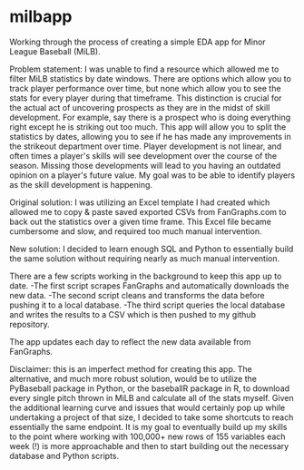 # milbapp
Working through the process of creating a simple EDA app for Minor League Baseball (MiLB). 

Problem statement: I was unable to find a resource which allowed me to filter MiLB statistics by date windows. There are options which
allow you to track player performance over time, but none which allow you to see the stats for every player during that timeframe. This distinction 
is crucial for the actual act of uncovering prospects as they are in the midst of skill development. For example, say there is a prospect who is doing
everything right except he is striking out too much. This app will allow you to split the statistics by dates, allowing you to see if he has made any 
improvements in the strikeout department over time. Player development is not linear, and often times a player's skills will see development over the course of the 
season. Missing those developments will lead to you having an outdated opinion on a player's future value. My goal was to be able to identify players 
as the skill development is happening. 

Original solution: I was utilizing an Excel template I had created which allowed me to copy & paste saved exported CSVs from FanGraphs.com to back out the 
statistics over a given time frame. This Excel file became cumbersome and slow, and required too much manual intervention. 

New solution: I decided to learn enough SQL and Python to essentially build the same solution without requiring nearly as much manual intervention.

There are a few scripts working in the background to keep this app up to date. 
  -The first script scrapes FanGraphs and automatically downloads the new data. 
  -The second script cleans and transforms the data before pushing it to a local database. 
  -The third script queries the local database and writes the results to a CSV which is then pushed to my github repository. 

The app updates each day to reflect the new data available from FanGraphs. 

Disclaimer: this is an imperfect method for creating this app. The alternative, and much more robust solution, would be to utilize the PyBaseball package in
Python, or the baseballR package in R, to download every single pitch thrown in MiLB and calculate all of the stats myself. Given the additional learning curve 
and issues that would certainly pop up while undertaking a project of that size, I decided to take some shortcuts to reach essentially the same endpoint. It is 
my goal to eventually build up my skills to the point where working with 100,000+ new rows of 155 variables each week (!) is more approachable and then to 
start building out the necessary database and Python scripts.
